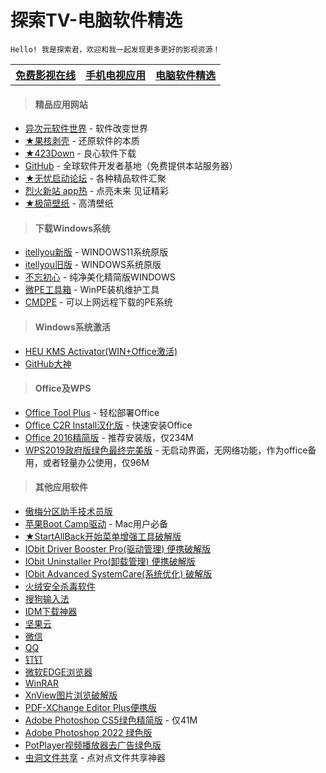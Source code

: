 # 探索TV-电脑软件精选

    Hello! 我是探索君，欢迎和我一起发现更多更好的影视资源！

<table>
<tr>
<th><a href="index.md">免费影视在线</a></th>
<th><a href="motvapp.md">手机电视应用</a></th>
<th><a href="pcsoft.md">电脑软件精选</a></th>
</tr>
</table>

> #### 精品应用网站

* [异次元软件世界](https://www.iplaysoft.com) - 软件改变世界
* [★果核剥壳](https://www.ghxi.com) - 还原软件的本质
* [★423Down](https://www.423down.com) - 良心软件下载
* [GitHub](https://github.com) - 全球软件开发者基地（免费提供本站服务器）
* [★无忧启动论坛](http://bbs.wuyou.net/forum.php) - 各种精品软件汇聚
* [烈火新站 app热](https://apphot.cc) - 点亮未来 见证精彩
* [★极简壁纸](https://bz.zzzmh.cn/index) - 高清壁纸<br>

> #### 下载Windows系统

* [itellyou新版](https://next.itellyou.cn) - WINDOWS11系统原版
* [itellyou旧版](https://msdn.itellyou.cn) - WINDOWS系统原版
* [不忘初心](https://www.pc521.net) - 纯净美化精简版WINDOWS
* [微PE工具箱](https://www.wepe.com.cn) - WinPE装机维护工具
* [CMDPE](http://www.cmdpe.com) - 可以上网远程下载的PE系统<br>

> #### Windows系统激活

* [HEU KMS Activator(WIN+Office激活)](https://www.ghxi.com/heukmsactivator.html)
* [GitHub大神](https://github.com/zbezj/HEU_KMS_Activator)<br>

> #### Office及WPS

* [Office Tool Plus](https://otp.landian.vip/zh-cn) - 轻松部署Office
* [Office C2R Install汉化版](https://www.ghxi.com/officec2rins.html) - 快速安装Office
* [Office 2016精简版](https://www.ghxi.com/office4n1.html) - 推荐安装版，仅234M
* [WPS2019政府版绿色最终完美版](http://bbs.wuyou.net/forum.php?mod=viewthread&tid=426384&extra=) - 无启动界面，无网络功能，作为office备用，或者轻量办公使用，仅96M<br>

> #### 其他应用软件

* [傲梅分区助手技术员版](https://www.ghxi.com/aomeipartitionassistant.html)
* [苹果Boot Camp驱动](https://www.applex.net/pages/bootcamp) - Mac用户必备
* [★StartAllBack开始菜单增强工具破解版](https://www.ghxi.com/startallback.html)
* [IObit Driver Booster Pro(驱动管理) 便携破解版](https://www.ghxi.com/iobitdriverbooster.html)
* [IObit Uninstaller Pro(卸载管理) 便携破解版](https://www.ghxi.com/iobituninstaller.html)
* [IObit Advanced SystemCare(系统优化) 破解版](https://www.ghxi.com/advancedsystemcareultimate.html)
* [火绒安全杀毒软件](https://www.huorong.cn)
* [搜狗输入法](https://pinyin.sogou.com)
* [IDM下载神器](https://www.423down.com/575.html)
* [坚果云](https://www.jianguoyun.com)
* [微信](https://weixin.qq.com)
* [QQ](https://im.qq.com/download/index.shtml)
* [钉钉](https://www.dingtalk.com)
* [微软EDGE浏览器](https://www.microsoft.com/zh-cn/edge?r=1)
* [WinRAR](https://www.ghxi.com/pcwinrar.html)
* [XnView图片浏览破解版](https://www.ghxi.com/xnview.html)
* [PDF-XChange Editor Plus便携版](https://www.ghxi.com/pdfxchangeeditorplus.html)
* [Adobe Photoshop CS5绿色精简版](https://www.ghxi.com/pscs5green.html) - 仅41M
* [Adobe Photoshop 2022 绿色版](https://www.ghxi.com/ps2022green.html)
* [PotPlayer视频播放器去广告绿色版](https://www.423down.com/3050.html)
* [虫洞文件共享](https://www.wormholesoft.com) - 点对点文件共享神器
